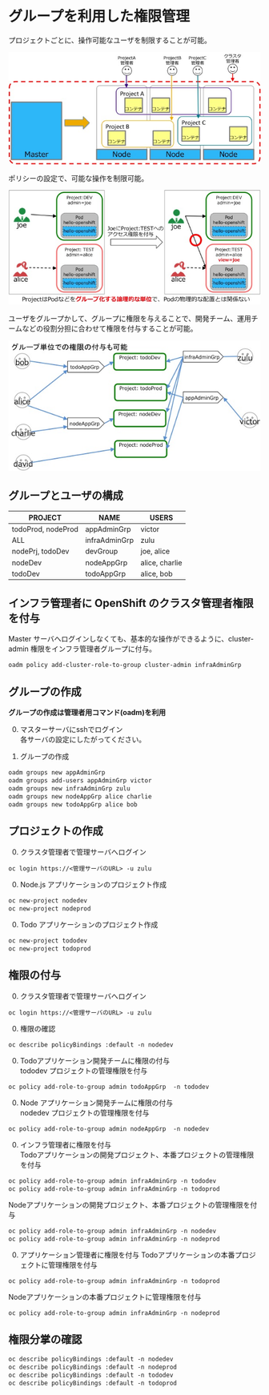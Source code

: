 # グループを利用した権限管理
プロジェクトごとに、操作可能なユーザを制限することが可能。

![projectAuth](./projectAuth.jpg)

ポリシーの設定で、可能な操作を制限可能。

![multiuser.jpg](./multiuser.jpg)

ユーザをグループかして、グループに権限を与えることで、開発チーム、運用チームなどの役割分担に合わせて権限を付与することが可能。

![projectGroupUser.jpg](./projectGroupUser.jpg)

## グループとユーザの構成

|PROJECT|NAME|USERS|
|---|---|---|
|todoProd, nodeProd|appAdminGrp|victor|
|ALL|infraAdminGrp|zulu|
|nodePrj, todoDev|devGroup|joe, alice|
|nodeDev|nodeAppGrp|alice, charlie|
|todoDev|todoAppGrp|alice, bob|

## インフラ管理者に OpenShift のクラスタ管理者権限を付与
Master サーバへログインしなくても、基本的な操作ができるように、cluster-admin 権限をインフラ管理者グループに付与。
```
oadm policy add-cluster-role-to-group cluster-admin infraAdminGrp
```

## グループの作成
**グループの作成は管理者用コマンド(oadm)を利用**

0. マスターサーバにsshでログイン  
各サーバの設定にしたがってください。

0. グループの作成
```
oadm groups new appAdminGrp
oadm groups add-users appAdminGrp victor
oadm groups new infraAdminGrp zulu
oadm groups new nodeAppGrp alice charlie
oadm groups new todoAppGrp alice bob
```

## プロジェクトの作成
0. クラスタ管理者で管理サーバへログイン
```
oc login https://<管理サーバのURL> -u zulu
```

0. Node.js アプリケーションのプロジェクト作成
```
oc new-project nodedev
oc new-project nodeprod
```

0. Todo アプリケーションのプロジェクト作成
```
oc new-project tododev
oc new-project todoprod
```

## 権限の付与
0. クラスタ管理者で管理サーバへログイン
```
oc login https://<管理サーバのURL> -u zulu
```

0. 権限の確認
```
oc describe policyBindings :default -n nodedev
```

0. Todoアプリケーション開発チームに権限の付与  
tododev プロジェクトの管理権限を付与  
```
oc policy add-role-to-group admin todoAppGrp  -n tododev
```

0. Node アプリケーション開発チームに権限の付与  
nodedev プロジェクトの管理権限を付与
```
oc policy add-role-to-group admin nodeAppGrp  -n nodedev
```

0. インフラ管理者に権限を付与  
Todoアプリケーションの開発プロジェクト、本番プロジェクトの管理権限を付与
```
oc policy add-role-to-group admin infraAdminGrp -n tododev
oc policy add-role-to-group admin infraAdminGrp -n todoprod
```
Nodeアプリケーションの開発プロジェクト、本番プロジェクトの管理権限を付与
```
oc policy add-role-to-group admin infraAdminGrp -n nodedev
oc policy add-role-to-group admin infraAdminGrp -n nodeprod
```

0. アプリケーション管理者に権限を付与
Todoアプリケーションの本番プロジェクトに管理権限を付与
```
oc policy add-role-to-group admin infraAdminGrp -n todoprod
```
Nodeアプリケーションの本番プロジェクトに管理権限を付与
```
oc policy add-role-to-group admin infraAdminGrp -n nodeprod
```

## 権限分掌の確認
```
oc describe policyBindings :default -n nodedev
oc describe policyBindings :default -n nodeprod
oc describe policyBindings :default -n tododev
oc describe policyBindings :default -n todoprod
```
